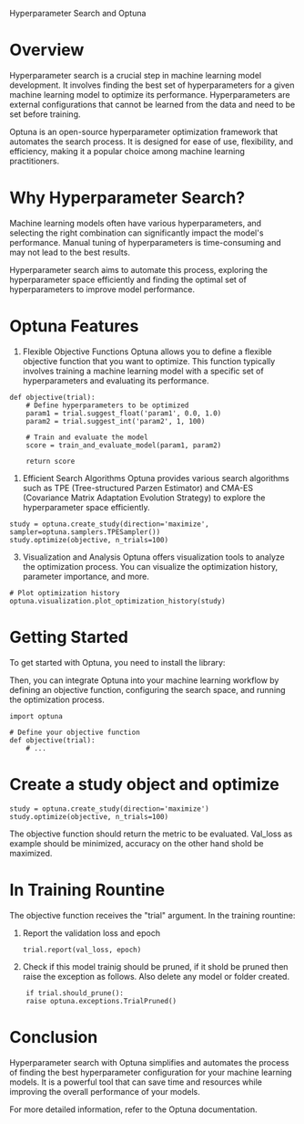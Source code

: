 Hyperparameter Search and Optuna

# Overview
Hyperparameter search is a crucial step in machine learning model development. It involves finding the best set of hyperparameters for a given machine learning model to optimize its performance. Hyperparameters are external configurations that cannot be learned from the data and need to be set before training.

Optuna is an open-source hyperparameter optimization framework that automates the search process. It is designed for ease of use, flexibility, and efficiency, making it a popular choice among machine learning practitioners.

# Why Hyperparameter Search?
Machine learning models often have various hyperparameters, and selecting the right combination can significantly impact the model's performance. Manual tuning of hyperparameters is time-consuming and may not lead to the best results.

Hyperparameter search aims to automate this process, exploring the hyperparameter space efficiently and finding the optimal set of hyperparameters to improve model performance.

# Optuna Features
1. Flexible Objective Functions
Optuna allows you to define a flexible objective function that you want to optimize. This function typically involves training a machine learning model with a specific set of hyperparameters and evaluating its performance.

```
def objective(trial):
    # Define hyperparameters to be optimized
    param1 = trial.suggest_float('param1', 0.0, 1.0)
    param2 = trial.suggest_int('param2', 1, 100)
    
    # Train and evaluate the model
    score = train_and_evaluate_model(param1, param2)
    
    return score
```

1. Efficient Search Algorithms
Optuna provides various search algorithms such as TPE (Tree-structured Parzen Estimator) and CMA-ES (Covariance Matrix Adaptation Evolution Strategy) to explore the hyperparameter space efficiently.

```
study = optuna.create_study(direction='maximize', sampler=optuna.samplers.TPESampler())
study.optimize(objective, n_trials=100)
```

3. Visualization and Analysis
Optuna offers visualization tools to analyze the optimization process. You can visualize the optimization history, parameter importance, and more.

```
# Plot optimization history
optuna.visualization.plot_optimization_history(study)
```

# Getting Started
To get started with Optuna, you need to install the library:

Then, you can integrate Optuna into your machine learning workflow by defining an objective function, configuring the search space, and running the optimization process.

```
import optuna

# Define your objective function
def objective(trial):
    # ...
```

# Create a study object and optimize
```
study = optuna.create_study(direction='maximize')
study.optimize(objective, n_trials=100)
```
The objective function should return the metric to be evaluated. Val_loss as example should be minimized, accuracy on the other hand shold be maximized.

# In Training Rountine
The objective function receives the "trial" argument. 
In the training rountine:
1) Report the validation loss and epoch
   ```
   trial.report(val_loss, epoch)
   ```
2) Check if this model trainig should be pruned, if it shold be pruned then raise the exception as follows. Also delete any model or folder created.
```
    if trial.should_prune():
    raise optuna.exceptions.TrialPruned()
```



# Conclusion
Hyperparameter search with Optuna simplifies and automates the process of finding the best hyperparameter configuration for your machine learning models. It is a powerful tool that can save time and resources while improving the overall performance of your models.

For more detailed information, refer to the Optuna documentation.